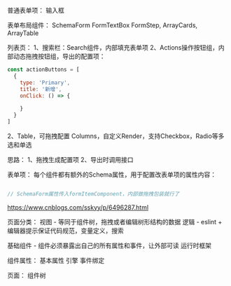 普通表单项：
    输入框
    
表单布局组件：
    SchemaForm
    FormTextBox
    FormStep,
    ArrayCards,
    ArrayTable
    

列表页：
1、搜索栏：Search组件，内部填充表单项
2、Actions操作按钮组，内部动态拖拽按钮组，导出的配置项：
```js
const actionButtons = [
  {
    type: 'Primary',
    title: '新增',
    onClick: () => {
    
    }
  }
]
```
2、Table，可拖拽配置 Columns，自定义Render，支持Checkbox，Radio等多选和单选

思路：
    1、拖拽生成配置项
    2、导出时调用接口

表单项：
    每个组件都有额外的Schema属性，用于配置改表单项的属性内容：
```js

// SchemaForm属性传入formItemComponent，内部做拖拽包装就行了

```

https://www.cnblogs.com/sskyy/p/6496287.html

页面分类：
视图 - 等同于组件树，拖拽或者编辑树形结构的数据
逻辑  -   eslint + 编辑器提示保证代码规范，变量定义，搜索


基础组件 -  组件必须暴露出自己的所有属性和事件，让外部可读
运行时框架

组件属性：
    基本属性
    引擎
    事件绑定
    
页面：
    组件树
